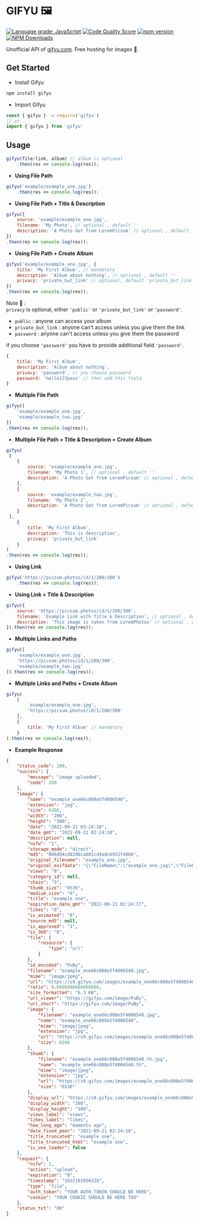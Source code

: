# GIFYU :framed_picture:
[![Language grade: JavaScript](https://img.shields.io/lgtm/grade/javascript/g/empun/gifyu.svg?logo=lgtm&logoWidth=18)](https://lgtm.com/projects/g/empun/gifyu/context:javascript)
[![Code Quality Score](https://www.code-inspector.com/project/29149/score/svg)](https://frontend.code-inspector.com/public/project/29149/gifyu/dashboard)
[![npm version](https://badge.fury.io/js/gifyu.svg)](https://badge.fury.io/js/gifyu)
[![NPM Downloads](https://img.shields.io/npm/dw/gifyu)](https://badge.fury.io/js/gifyu)

Unofficial API of [gifyu.com](https://gifyu.com). Free hosting for images 🚀.

## Get Started 
- Install Gifyu
```bash 
npm install gifyu
```

- Import Gifyu
```javascript
const { gifyu }  = require('gifyu') 
// or
import { gifyu } from 'gifyu' 
```

## Usage

```javascript
gifyu(file/link, album) // album is optional
    .then(res => console.log(res));
```

- **Using File Path**
```javascript
gifyu('example/example_one.jpg')
    .then(res => console.log(res));
```

- **Using File Path + Title & Description**
```javascript
gifyu({
    source: 'example/example_one.jpg',
    filename: 'My Photo', // optional , default ''
    description: 'A Photo Got from LoremPicsum' // optional , default ''
})
.then(res => console.log(res));
```

- **Using File Path + Create Album**
```javascript
gifyu('example/example_one.jpg', {
    title: 'My First Album', // mandatory
    description: 'Album about nothing', // optional , default ''
    privacy: 'private_but_link' // optional, default 'private_but_link'
})
.then(res => console.log(res));
```
Note 🚀 : <br> `privacy` is optional, either `'public'` or `'private_but_link'` or `'password'`. 
- `public` : anyone can access your album
- `private_but_link` : anyone can't access unless you give them the link
- `password` : anyone can't access unless you give them the password

if you choose `'password'` you have to provide additional field `'password'`.
```javascript
{
    title: 'My First Album', 
    description: 'Album about nothing',
    privacy: 'password', // you choose password
    password: 'hello123pass' // then add this field
}
```

- **Multiple File Path**
```javascript
gifyu([
    'example/example_one.jpg', 
    'example/example_two.jpg'
])
.then(res => console.log(res));
```

- **Multiple File Path + Title & Description + Create Album**
```javascript
gifyu(
 [
    {
        source: 'example/example_one.jpg',
        filename: 'My Photo 1', // optional , default ''
        description: 'A Photo Got from LoremPicsum' // optional , default ''
    },
    {
        source: 'example/example_two.jpg',
        filename: 'My Photo 2',
        description: 'A Photo Got from LoremPicsum' // optional , default ''
    }
 ],
    {
        title: 'My First Album', 
        description: 'This is description', 
        privacy: 'private_but_link' 
    }
)
.then(res => console.log(res));
```

- **Using Link**
```javascript
gifyu('https://picsum.photos/id/1/200/300')
    .then(res => console.log(res));
```

- **Using Link + Title & Description**
```javascript
gifyu({
    source: 'https://picsum.photos/id/1/200/300',
    filename: 'Example Link with Title & Description', // optional , default ''
    description: 'This image is taken from LoremPhotos' // optional , default ''
}).then(res => console.log(res));
```

- **Multiple Links and Paths**
```javascript
gifyu([
    'example/example_one.jpg', 
    'https://picsum.photos/id/1/200/300',
    'example/example_two.jpg'
]).then(res => console.log(res));
```

- **Multiple Links and Paths + Create Album**
```javascript
gifyu(
    [
        'example/example_one.jpg', 
        'https://picsum.photos/id/1/200/300'
    ],
    {
        title: 'My First Album' // mandatory
    }
).then(res => console.log(res));
```

- **Example Response**
```json
{
    "status_code": 200,
    "success": {
        "message": "image uploaded",
        "code": 200
    },
    "image": {
        "name": "example_one66c008e5f4006540",
        "extension": "jpg",
        "size": 6266,
        "width": "200",
        "height": "300",
        "date": "2021-09-21 03:24:18",
        "date_gmt": "2021-09-21 02:24:18",
        "description": null,
        "nsfw": "1",
        "storage_mode": "direct",
        "md5": "006d04cd82d6ca661cd4adc6932f48b6",
        "original_filename": "example_one.jpg",
        "original_exifdata": "{\"FileName\":\"example_one.jpg\",\"FileDateTime\":\"1632191057\",\"FileSize\":\"6266\",\"FileType\":\"2\",\"MimeType\":\"image\\/jpeg\",\"SectionsFound\":\"ANY_TAG, IFD0, EXIF\",\"COMPUTED\":{\"html\":\"width=\\\"200\\\" height=\\\"300\\\"\",\"Height\":\"300\",\"Width\":\"200\",\"IsColor\":\"1\",\"ByteOrderMotorola\":\"0\",\"UserComment\":\"Picsum ID: 866\",\"UserCommentEncoding\":\"ASCII\"},\"Orientation\":\"1\",\"XResolution\":\"72\\/1\",\"YResolution\":\"72\\/1\",\"ResolutionUnit\":\"2\",\"YCbCrPositioning\":\"1\",\"Exif_IFD_Pointer\":\"102\",\"ExifVersion\":\"0210\",\"ComponentsConfiguration\":\"\\u0001\\u0002\\u0003\\u0000\",\"UserComment\":\"ASCII\\u0000\\u0000\\u0000Picsum ID: 866\",\"FlashPixVersion\":\"0100\",\"ColorSpace\":\"65535\",\"ExifImageWidth\":\"200\",\"ExifImageLength\":\"300\"}",
        "views": "0",
        "category_id": null,
        "chain": "5",
        "thumb_size": "6536",
        "medium_size": "0",
        "title": "example one",
        "expiration_date_gmt": "2022-09-21 02:24:17",
        "likes": "0",
        "is_animated": "0",
        "source_md5": null,
        "is_approved": "1",
        "is_360": "0",
        "file": {
            "resource": {
                "type": "url"
            }
        },
        "id_encoded": "PuBy",
        "filename": "example_one66c008e5f4006540.jpg",
        "mime": "image/jpeg",
        "url": "https://s9.gifyu.com/images/example_one66c008e5f4006540.jpg",
        "ratio": 0.6666666666666666,
        "size_formatted": "6.3 KB",
        "url_viewer": "https://gifyu.com/image/PuBy",
        "url_short": "https://gifyu.com/image/PuBy",
        "image": {
            "filename": "example_one66c008e5f4006540.jpg",
            "name": "example_one66c008e5f4006540",
            "mime": "image/jpeg",
            "extension": "jpg",
            "url": "https://s9.gifyu.com/images/example_one66c008e5f4006540.jpg",
            "size": 6266
        },
        "thumb": {
            "filename": "example_one66c008e5f4006540.th.jpg",
            "name": "example_one66c008e5f4006540.th",
            "mime": "image/jpeg",
            "extension": "jpg",
            "url": "https://s9.gifyu.com/images/example_one66c008e5f4006540.th.jpg",
            "size": "6536"
        },
        "display_url": "https://s9.gifyu.com/images/example_one66c008e5f4006540.jpg",
        "display_width": "200",
        "display_height": "300",
        "views_label": "views",
        "likes_label": "likes",
        "how_long_ago": "moments ago",
        "date_fixed_peer": "2021-09-21 02:24:18",
        "title_truncated": "example one",
        "title_truncated_html": "example one",
        "is_use_loader": false
    },
    "request": {
        "nsfw": 1,
        "action": "upload",
        "expiration": "0",
        "timestamp": "1632191056328",
        "type": "file",
        "auth_token": "YOUR AUTH_TOKEN SHOULD BE HERE",
        "cookie": "YOUR COOKIE SHOULD BE HERE TOO"
    },
    "status_txt": "OK"
}
```
